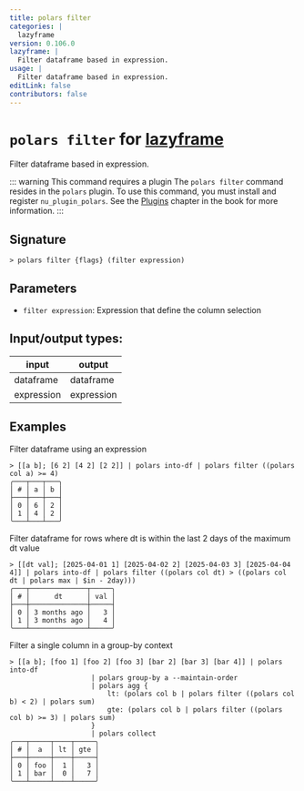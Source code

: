 ```yaml
---
title: polars filter
categories: |
  lazyframe
version: 0.106.0
lazyframe: |
  Filter dataframe based in expression.
usage: |
  Filter dataframe based in expression.
editLink: false
contributors: false
---
```

<!-- This file is automatically generated. Please edit the command in https://github.com/nushell/nushell instead. -->

# `polars filter` for [lazyframe](/commands/categories/lazyframe.md)

<div class='command-title'>Filter dataframe based in expression.</div>

::: warning This command requires a plugin
The `polars filter` command resides in the `polars` plugin.
To use this command, you must install and register `nu_plugin_polars`.
See the [Plugins](/book/plugins.html) chapter in the book for more information.
:::


## Signature

```> polars filter {flags} (filter expression)```

## Parameters

 -  `filter expression`: Expression that define the column selection


## Input/output types:

| input      | output     |
| ---------- | ---------- |
| dataframe  | dataframe  |
| expression | expression |
## Examples

Filter dataframe using an expression
```nu
> [[a b]; [6 2] [4 2] [2 2]] | polars into-df | polars filter ((polars col a) >= 4)
╭───┬───┬───╮
│ # │ a │ b │
├───┼───┼───┤
│ 0 │ 6 │ 2 │
│ 1 │ 4 │ 2 │
╰───┴───┴───╯

```

Filter dataframe for rows where dt is within the last 2 days of the maximum dt value
```nu
> [[dt val]; [2025-04-01 1] [2025-04-02 2] [2025-04-03 3] [2025-04-04 4]] | polars into-df | polars filter ((polars col dt) > ((polars col dt | polars max | $in - 2day)))
╭───┬──────────────┬─────╮
│ # │      dt      │ val │
├───┼──────────────┼─────┤
│ 0 │ 3 months ago │   3 │
│ 1 │ 3 months ago │   4 │
╰───┴──────────────┴─────╯

```

Filter a single column in a group-by context
```nu
> [[a b]; [foo 1] [foo 2] [foo 3] [bar 2] [bar 3] [bar 4]] | polars into-df
                    | polars group-by a --maintain-order
                    | polars agg {
                        lt: (polars col b | polars filter ((polars col b) < 2) | polars sum)
                        gte: (polars col b | polars filter ((polars col b) >= 3) | polars sum)
                    }
                    | polars collect
╭───┬─────┬────┬─────╮
│ # │  a  │ lt │ gte │
├───┼─────┼────┼─────┤
│ 0 │ foo │  1 │   3 │
│ 1 │ bar │  0 │   7 │
╰───┴─────┴────┴─────╯

```
